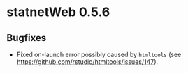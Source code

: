 # statnetWeb 0.5.6

## Bugfixes

* Fixed on-launch error possibly caused by `htmltools` (see https://github.com/rstudio/htmltools/issues/147).